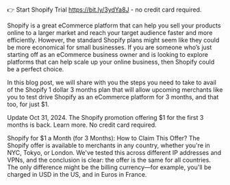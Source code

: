 👉 Start Shopify Trial https://bit.ly/3ydYa8J - no credit card required.

Shopify is a great eCommerce platform that can help you sell your products online to a larger market and reach your target audience faster and more efficiently. However, the standard Shopify plans might seem like they could be more economical for small businesses. If you are someone who’s just starting off as an eCommerce business owner and is looking to explore platforms that can help scale up your online business, then Shopify could be a perfect choice.

In this blog post, we will share with you the steps you need to take to avail of the Shopify 1 dollar 3 months plan that will allow upcoming merchants like you to test drive Shopify as an eCommerce platform for 3 months, and that too, for just $1. 

Update Oct 31, 2024. The Shopify promotion offering $1 for the first 3 months is back. Learn more. No credit card required.

Shopify for $1 a Month (for 3 Months): How to Claim This Offer?
The Shopify offer is available to merchants in any country, whether you're in NYC, Tokyo, or London. We've tested this across different IP addresses and VPNs, and the conclusion is clear: the offer is the same for all countries. The only difference might be the billing currency—for example, you'll be charged in USD in the US, and in Euros in France.
